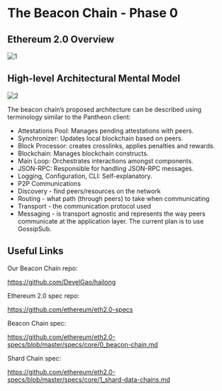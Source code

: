 # The Beacon Chain - Phase 0

## Ethereum 2.0 Overview

![1]

## High-level Architectural Mental Model

![2]

The beacon chain’s proposed architecture can be described using terminology similar to the Pantheon client:

- Attestations Pool: Manages pending attestations with peers.
- Synchronizer: Updates local blockchain based on peers.
- Block Processor: creates crosslinks, applies penalties and rewards.
- Blockchain: Manages blockchain constructs.
- Main Loop: Orchestrates interactions amongst components.
- JSON-RPC: Responsible for handling JSON-RPC messages.
- Logging, Configuration, CLI: Self-explanatory.
- P2P Communications
- Discovery - find peers/resources on the network
- Routing - what path (through peers) to take when communicating
- Transport - the communication protocol used
- Messaging - is transport agnostic and represents the way peers communicate at the application layer.  The current plan is to use GossipSub.

## Useful Links

Our Beacon Chain repo:

https://github.com/DevelGao/hailong

Ethereum 2.0 spec repo: 

https://github.com/ethereum/eth2.0-specs

Beacon Chain spec:

https://github.com/ethereum/eth2.0-specs/blob/master/specs/core/0_beacon-chain.md

Shard Chain spec: 

https://github.com/ethereum/eth2.0-specs/blob/master/specs/core/1_shard-data-chains.md


[1]: https://lh3.googleusercontent.com/StqAtpKiDwwTN3sWPT2dE-HtsArBDMtUw3IleW6jnzOz-ltDxr53GWzjMbBdsDCRJJwJjnBGVJo4n1T4yDUBRXLT5mJPWF3QrkKAc05b

[2]: https://lh5.googleusercontent.com/-QH_xFUh87_NYDHAWNB2OalCWQ9EWjAVO_YTcP3GhtEvAjCuVI-VAiekYt-ehFIj76AG4yPpZ0sw1O5jK2XQ1OjQvz5C3Y_pfGyQcqPM
